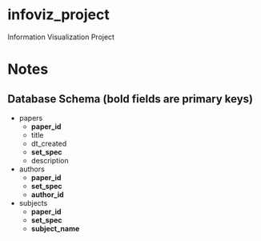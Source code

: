 infoviz_project
===============

Information Visualization Project


Notes
=====

Database Schema (bold fields are primary keys)
----------------------------------------------

- papers
	- __paper_id__
	- title
	- dt_created
	- __set_spec__
	- description
- authors
	- __paper_id__
	- __set_spec__
	- __author_id__
- subjects
	- __paper_id__
	- __set_spec__
	- __subject_name__
